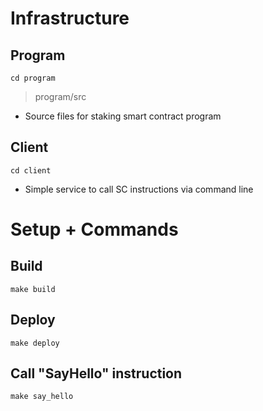 # Infrastructure

## Program
`cd program`
> program/src
- Source files for staking smart contract program

## Client
`cd client`
- Simple service to call SC instructions via command line

# Setup + Commands

## Build

`make build`

## Deploy

`make deploy`

## Call "SayHello" instruction

`make say_hello`